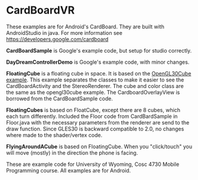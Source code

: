 # CardBoardVR
These examples are for Android's CardBoard.  They are built with AndroidStudio in java. For more information see https://developers.google.com/cardboard<BR>

<b>CardBoardSample</b> is Google's example code, but setup for studio correctly.<BR>

<b>DayDreamControllerDemo</b> is Google's example code, with minor changes.  <BR>

<b>FloatingCube</b> is a floating cube in space.  It is based on the <a href="https://github.com/JimSeker/opengl/tree/master/OpenGL30Cube">OpenGL30Cube example</a>.  This example separates the classes to make it easier to see the CardBoardActivity and the StereoRenderer.  The cube and color class are the same as the opengl30cube example.  The CardboardOverlayView is borrowed from the CardBoardSample code.<BR>

<b>FloatingCubes</b> is based on FloatCube, except there are 8 cubes, which each turn differently.  Included the Floor code from CardBardSample in Floor.java with the necessary parameters from the renderer are send to the draw function.  Since GLES30 is backward compatible to 2.0, no changes where made to the shader/vertex code.

<b>FlyingAroundACube</b> is based on FloatingCube.  When you "click/touch" you will move (mostly) in the direction the phone is facing.

These are example code for University of Wyoming, Cosc 4730 Mobile Programming course.  All examples are for Android.
